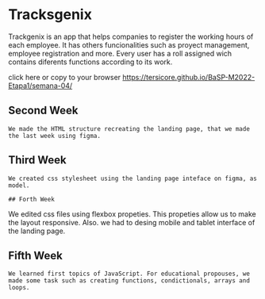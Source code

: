 # Tracksgenix
Trackgenix is an app that helps companies to register the working hours of each employee. It has others funcionalities such as proyect management, employee registration and more. Every user has a roll assigned wich contains diferents functions according to its work.

click here or copy to your browser https://tersicore.github.io/BaSP-M2022-Etapa1/semana-04/

## Second Week
```
We made the HTML structure recreating the landing page, that we made the last week using figma.  
```
## Third Week
```
We created css stylesheet using the landing page inteface on figma, as model.

## Forth Week
```
We edited css files using flexbox propeties. This propeties allow us to make the layout responsive. Also. we had to desing mobile and tablet interface of the landing page. 

## Fifth Week
```
We learned first topics of JavaScript. For educational propouses, we made some task such as creating functions, condictionals, arrays and loops. 


